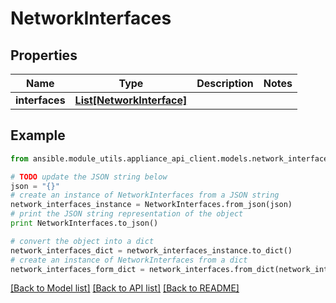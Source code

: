 # NetworkInterfaces


## Properties
Name | Type | Description | Notes
------------ | ------------- | ------------- | -------------
**interfaces** | [**List[NetworkInterface]**](NetworkInterface.md) |  | 

## Example

```python
from ansible.module_utils.appliance_api_client.models.network_interfaces import NetworkInterfaces

# TODO update the JSON string below
json = "{}"
# create an instance of NetworkInterfaces from a JSON string
network_interfaces_instance = NetworkInterfaces.from_json(json)
# print the JSON string representation of the object
print NetworkInterfaces.to_json()

# convert the object into a dict
network_interfaces_dict = network_interfaces_instance.to_dict()
# create an instance of NetworkInterfaces from a dict
network_interfaces_form_dict = network_interfaces.from_dict(network_interfaces_dict)
```
[[Back to Model list]](../README.md#documentation-for-models) [[Back to API list]](../README.md#documentation-for-api-endpoints) [[Back to README]](../README.md)



